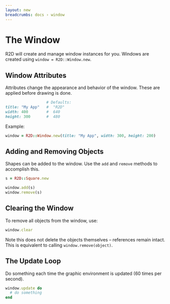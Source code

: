 ```yaml
---
layout: new
breadcrumbs: docs › window
---
```


# The Window

R2D will create and manage window instances for you. Windows are created using `window = R2D::Window.new`.

## Window Attributes

Attributes change the appearance and behavior of the window. These are applied before drawing is done.

```ruby
                  # Defaults:
title: "My App"   #  "R2D"
width: 400        #  640
height: 300       #  480
```

Example:

```ruby
window = R2D::Window.new(title: "My App", width: 300, height: 200)
```

## Adding and Removing Objects

Shapes can be added to the window. Use the `add` and `remove` methods to accomplish this.

```ruby
s = R2D::Square.new

window.add(s)
window.remove(s)
```

## Clearing the Window

To remove all objects from the window, use:

```ruby
window.clear
```

Note this does not delete the objects themselves – references remain intact. This is equivalent to calling `window.remove(object)`.

## The Update Loop

Do something each time the graphic environment is updated (60 times per second).

```ruby
window.update do
  # do something
end
```

<!-- 
Examples:

```ruby
window.update do
  if key_down? <key_string>
    # do something
  end
end
```
-->

